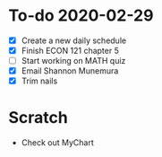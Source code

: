 # To-do 2020-02-29

- [X] Create a new daily schedule
- [X] Finish ECON 121 chapter 5
- [ ] Start working on MATH quiz
- [X] Email Shannon Munemura
- [X] Trim nails

# Scratch

  - Check out MyChart
